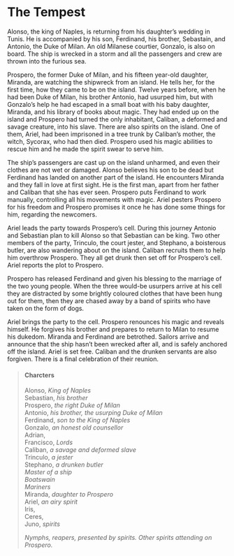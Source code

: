 <!-- ======================================================================
--- Search engine
title:          The Tempest
keywords:       tempest, comedy
description:    The Tempest by William Shakespeare.
--- Menu system
order:          130
text:           The Tempest
hidden:         false
umbel:          false
--- Page properties
id:             
document:       
layout:         layout-2-left
$-left:         play-list
searchable:     true
======================================================================= -->

# The Tempest

Alonso, the king of Naples, is returning from his daughter’s wedding in Tunis.
He is accompanied by his son, Ferdinand, his brother, Sebastain, and Antonio,
the Duke of Milan. An old Milanese courtier, Gonzalo, is also on board. The ship
is wrecked in a storm and all the passengers and crew are thrown into the
furious sea.

Prospero, the former Duke of Milan, and his fifteen year-old daughter, Miranda,
are watching the shipwreck from an island. He tells her, for the first time, how
they came to be on the island. Twelve years before, when he had been Duke of
Milan, his brother Antonio, had usurped him, but with Gonzalo’s help he had
escaped in a small boat with his baby daughter, Miranda, and his library of
books about magic. They had ended up on the island and Prospero had turned the
only inhabitant, Caliban, a deformed and savage creature, into his slave. There
are also spirits on the island. One of them, Ariel, had been imprisoned in a
tree trunk by Caliban’s mother, the witch, Sycorax, who had then died. Prospero
used his magic abilities to rescue him and he made the spirit swear to serve him.

The ship’s passengers are cast up on the island unharmed, and even their clothes
are not wet or damaged. Alonso believes his son to be dead but Ferdinand has
landed on another part of the island. He encounters Miranda and they fall in
love at first sight. He is the first man, apart from her father and Caliban that
she has ever seen. Prospero puts Ferdinand to work manually, controlling all
his movements with magic. Ariel pesters Prospero for his freedom and Prospero
promises it once he has done some things for him, regarding the newcomers.

Ariel leads the party towards Prospero’s cell. During this journey Antonio and
Sebastian plan to kill Alonso so that Sebastian can be king. Two other members
of the party, Trinculo, the court jester, and Stephano, a boisterous butler, are
also wandering about on the island. Caliban recruits them to help him overthrow
Prospero. They all get drunk then set off for Prospero’s cell. Ariel reports the
plot to Prospero.

Prospero has released Ferdinand and given his blessing to the marriage of the
two young people. When the three would-be usurpers arrive at his cell they are
distracted by some brightly coloured clothes that have been hung out for them,
then they are chased away by a band of spirits who have taken on the form of dogs.

Ariel brings the party to the cell. Prospero renounces his magic and reveals
himself. He forgives his brother and prepares to return to Milan to resume his
dukedom. Miranda and Ferdinand are betrothed. Sailors arrive and announce that
the ship hasn’t been wrecked after all, and is safely anchored off the island.
Ariel is set free. Caliban and the drunken servants are also forgiven. There is
a final celebration of their reunion.

>   #### Charcters
>   
>   Alonso, _King of Naples_  
    Sebastian, _his brother_  
    Prospero, _the right Duke of Milan_  
    Antonio, _his brother, the usurping Duke of Milan_  
    Ferdinand, _son to the King of Naples_  
    Gonzalo, _an honest old counsellor_  
    Adrian,  
    Francisco, _Lords_  
    Caliban, _a savage and deformed slave_  
    Trinculo, _a jester_  
    Stephano, _a drunken butler_  
    _Master of a ship_  
    _Boatswain_  
    _Mariners_  
    Miranda, _daughter to Prospero_  
    Ariel, _an airy spirit_  
    Iris,  
    Ceres,  
    Juno, _spirits_
>   
>   _Nymphs, reapers, presented by spirits. Other spirits attending on Prospero._
